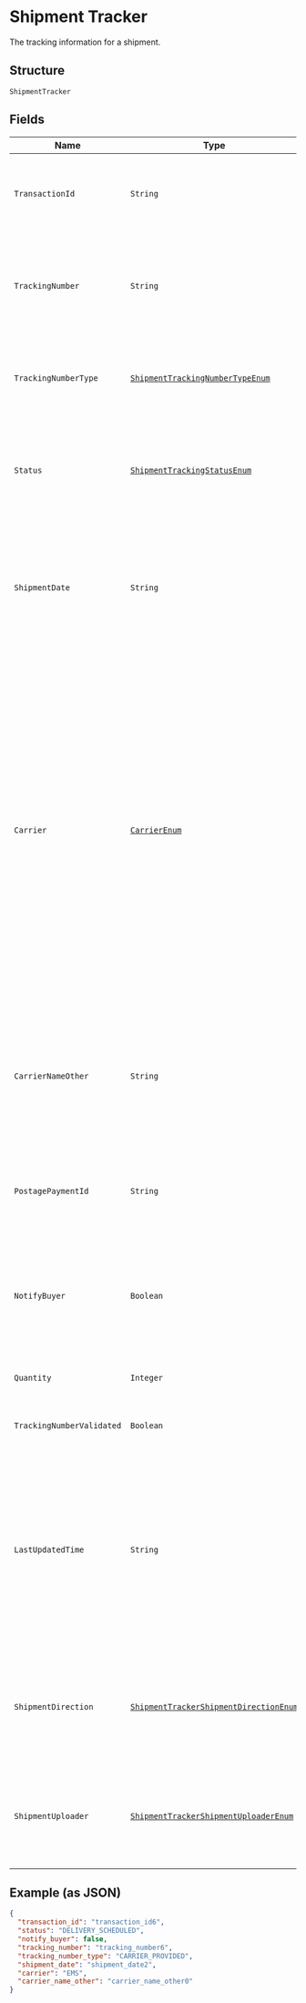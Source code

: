 
# Shipment Tracker

The tracking information for a shipment.

## Structure

`ShipmentTracker`

## Fields

| Name | Type | Tags | Description | Getter | Setter |
|  --- | --- | --- | --- | --- | --- |
| `TransactionId` | `String` | Required | The PayPal transaction ID.<br>**Constraints**: *Minimum Length*: `1`, *Maximum Length*: `50`, *Pattern*: `^[a-zA-Z0-9]*$` | String getTransactionId() | setTransactionId(String transactionId) |
| `TrackingNumber` | `String` | Optional | The tracking number for the shipment. This property supports Unicode.<br>**Constraints**: *Minimum Length*: `1`, *Maximum Length*: `64` | String getTrackingNumber() | setTrackingNumber(String trackingNumber) |
| `TrackingNumberType` | [`ShipmentTrackingNumberTypeEnum`](../../doc/models/shipment-tracking-number-type-enum.md) | Optional | The type of tracking number.<br>**Constraints**: *Minimum Length*: `1`, *Maximum Length*: `64`, *Pattern*: `^[0-9A-Z_]+$` | ShipmentTrackingNumberTypeEnum getTrackingNumberType() | setTrackingNumberType(ShipmentTrackingNumberTypeEnum trackingNumberType) |
| `Status` | [`ShipmentTrackingStatusEnum`](../../doc/models/shipment-tracking-status-enum.md) | Required | The status of the item shipment. For allowed values, see <a href="/docs/tracking/reference/shipping-status/">Shipping Statuses</a>.<br>**Constraints**: *Minimum Length*: `1`, *Maximum Length*: `64`, *Pattern*: `^[0-9A-Z_]+$` | ShipmentTrackingStatusEnum getStatus() | setStatus(ShipmentTrackingStatusEnum status) |
| `ShipmentDate` | `String` | Optional | The date when the shipment occurred, in [Internet date and time format](https://tools.ietf.org/html/rfc3339#section-5.6).<br>**Constraints**: *Minimum Length*: `10`, *Maximum Length*: `10`, *Pattern*: `^[0-9]{4}-(0[1-9]\|1[0-2])-(0[1-9]\|[1-2][0-9]\|3[0-1])$` | String getShipmentDate() | setShipmentDate(String shipmentDate) |
| `Carrier` | [`CarrierEnum`](../../doc/models/carrier-enum.md) | Optional | The carrier for the shipment. Some carriers have a global version as well as local subsidiaries. The subsidiaries are repeated over many countries and might also have an entry in the global list. Choose the carrier for your country. If the carrier is not available for your country, choose the global version of the carrier. If your carrier name is not in the list, set `carrier` to `OTHER` and set carrier name in `carrier_name_other`. For allowed values, see <a href="/docs/tracking/reference/carriers/">Carriers</a>.<br>**Constraints**: *Minimum Length*: `1`, *Maximum Length*: `64`, *Pattern*: `^[0-9A-Z_]+$` | CarrierEnum getCarrier() | setCarrier(CarrierEnum carrier) |
| `CarrierNameOther` | `String` | Optional | The name of the carrier for the shipment. Provide this value only if the carrier parameter is OTHER. This property supports Unicode.<br>**Constraints**: *Minimum Length*: `1`, *Maximum Length*: `64` | String getCarrierNameOther() | setCarrierNameOther(String carrierNameOther) |
| `PostagePaymentId` | `String` | Optional | The postage payment ID. This property supports Unicode.<br>**Constraints**: *Minimum Length*: `1`, *Maximum Length*: `64` | String getPostagePaymentId() | setPostagePaymentId(String postagePaymentId) |
| `NotifyBuyer` | `Boolean` | Optional | If true, sends an email notification to the buyer of the PayPal transaction. The email contains the tracking information that was uploaded through the API.<br>**Default**: `false` | Boolean getNotifyBuyer() | setNotifyBuyer(Boolean notifyBuyer) |
| `Quantity` | `Integer` | Optional | The quantity of items shipped.<br>**Constraints**: `>= 1`, `<= 100` | Integer getQuantity() | setQuantity(Integer quantity) |
| `TrackingNumberValidated` | `Boolean` | Optional | Indicates whether the carrier validated the tracking number. | Boolean getTrackingNumberValidated() | setTrackingNumberValidated(Boolean trackingNumberValidated) |
| `LastUpdatedTime` | `String` | Optional | The date and time when the tracking information was last updated, in [Internet date and time format](https://tools.ietf.org/html/rfc3339#section-5.6).<br>**Constraints**: *Minimum Length*: `20`, *Maximum Length*: `64`, *Pattern*: `^[0-9]{4}-(0[1-9]\|1[0-2])-(0[1-9]\|[1-2][0-9]\|3[0-1])[T,t]([0-1][0-9]\|2[0-3]):[0-5][0-9]:([0-5][0-9]\|60)([.][0-9]+)?([Zz]\|[+-][0-9]{2}:[0-9]{2})$` | String getLastUpdatedTime() | setLastUpdatedTime(String lastUpdatedTime) |
| `ShipmentDirection` | [`ShipmentTrackerShipmentDirectionEnum`](../../doc/models/shipment-tracker-shipment-direction-enum.md) | Optional | To denote whether the shipment is sent forward to the receiver or returned back.<br>**Constraints**: *Minimum Length*: `1`, *Maximum Length*: `50`, *Pattern*: `^[0-9A-Z_]+$` | ShipmentTrackerShipmentDirectionEnum getShipmentDirection() | setShipmentDirection(ShipmentTrackerShipmentDirectionEnum shipmentDirection) |
| `ShipmentUploader` | [`ShipmentTrackerShipmentUploaderEnum`](../../doc/models/shipment-tracker-shipment-uploader-enum.md) | Optional | To denote which party uploaded the shipment tracking info.<br>**Constraints**: *Minimum Length*: `1`, *Maximum Length*: `50`, *Pattern*: `^[0-9A-Z_]+$` | ShipmentTrackerShipmentUploaderEnum getShipmentUploader() | setShipmentUploader(ShipmentTrackerShipmentUploaderEnum shipmentUploader) |

## Example (as JSON)

```json
{
  "transaction_id": "transaction_id6",
  "status": "DELIVERY_SCHEDULED",
  "notify_buyer": false,
  "tracking_number": "tracking_number6",
  "tracking_number_type": "CARRIER_PROVIDED",
  "shipment_date": "shipment_date2",
  "carrier": "EMS",
  "carrier_name_other": "carrier_name_other0"
}
```

